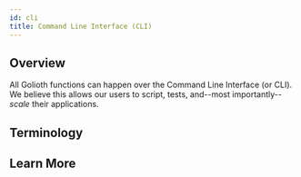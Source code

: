 ```yaml
---
id: cli
title: Command Line Interface (CLI)
---
```


## Overview 

All Golioth functions can happen over the Command Line Interface (or CLI). We believe this allows our users to script, tests, and--most importantly-- *scale* their applications. 

## Terminology

## Learn More